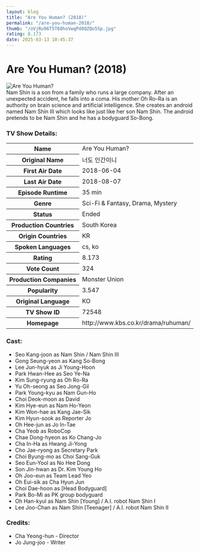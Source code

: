 ```yaml
---
layout: blog
title: "Are You Human? (2018)"
permalink: "/are-you-human-2018/"
thumb: "/oVjRu96T5T68hoVwqPd8QZQo5Sp.jpg"
rating: 8.173
date: 2025-03-13 10:45:37
---
```

<h1 class="title">Are You Human? (2018)</h1><div class="poster"><img src="{{ site.imglink }}/oVjRu96T5T68hoVwqPd8QZQo5Sp.jpg" class="img-fluid my-3" alt="Are You Human?"/></div><div class="plot">Nam Shin is a son from a family who runs a large company. After an unexpected accident, he falls into a coma. His mother Oh Ro-Ra is an authority on brain science and artificial intelligence. She creates an android named Nam Shin III which looks like just like her son Nam Shin. The android pretends to be Nam Shin and he has a bodyguard So-Bong.</div><h3>TV Show Details:</h3><table class="table table-bordered details"><tr><th>Name</th><td>Are You Human?</td></tr><tr><th>Original Name</th><td>너도 인간이니</td></tr><tr><th>First Air Date</th><td>2018-06-04</td></tr><tr><th>Last Air Date</th><td>2018-08-07</td></tr><tr><th>Episode Runtime</th><td>35 min</td></tr><tr><th>Genre</th><td>Sci-Fi & Fantasy, Drama, Mystery</td></tr><tr><th>Status</th><td>Ended</td></tr><tr><th>Production Countries</th><td>South Korea</td></tr><tr><th>Origin Countries</th><td>KR</td></tr><tr><th>Spoken Languages</th><td>cs, ko</td></tr><tr><th>Rating</th><td>8.173</td></tr><tr><th>Vote Count</th><td>324</td></tr><tr><th>Production Companies</th><td>Monster Union</td></tr><tr><th>Popularity</th><td>3.547</td></tr><tr><th>Original Language</th><td>KO</td></tr><tr><th>TV Show ID</th><td>72548</td></tr><tr><th>Homepage</th><td>http://www.kbs.co.kr/drama/ruhuman/</td></tr></table><h3>Cast:</h3><ul class="list-group cast"><li>Seo Kang-joon as Nam Shin / Nam Shin III</li><li>Gong Seung-yeon as Kang So-Bong</li><li>Lee Jun-hyuk as Ji Young-Hoon</li><li>Park Hwan-Hee as Seo Ye-Na</li><li>Kim Sung-ryung as Oh Ro-Ra</li><li>Yu Oh-seong as Seo Jong-Gil</li><li>Park Young-kyu as Nam Gun-Ho</li><li>Choi Deok-moon as David</li><li>Kim Hye-eun as Nam Ho-Yeon</li><li>Kim Won-hae as Kang Jae-Sik</li><li>Kim Hyun-sook as Reporter Jo</li><li>Oh Hee-jun as Jo In-Tae</li><li>Cha Yeob as RoboCop</li><li>Chae Dong-hyeon as Ko Chang-Jo</li><li>Cha In-Ha as Hwang Ji-Yong</li><li>Cho Jae-ryong as Secretary Park</li><li>Choi Byung-mo as Choi Sang-Guk</li><li>Seo Eun-Yool as No Hee Dong</li><li>Son Jin-hwan as Dr. Kim Young Ho</li><li>Oh Joo-eun as Team Lead Yeo</li><li>Oh Eui-sik as Cha Hyun Jun</li><li>Choi Dae-hoon as [Head Bodyguard]</li><li>Park Bo-Mi as PK group bodyguard</li><li>Oh Han-kyul as Nam Shin [Young] / A.I. robot Nam Shin I</li><li>Lee Joo-Chan as Nam Shin [Teenager] / A.I. robot Nam Shin II</li></ul><h3>Credits:</h3><ul class="list-group crew"><li>Cha Yeong-hun - Director</li><li>Jo Jung-joo - Writer</li></ul>